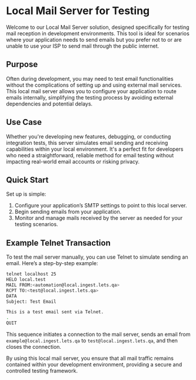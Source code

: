 
# Local Mail Server for Testing

Welcome to our Local Mail Server solution, designed specifically for testing mail reception in development environments. This tool is ideal for scenarios where your application needs to send emails but you prefer not to or are unable to use your ISP to send mail through the public internet.

## Purpose
Often during development, you may need to test email functionalities without the complications of setting up and using external mail services. This local mail server allows you to configure your application to route emails internally, simplifying the testing process by avoiding external dependencies and potential delays.

## Use Case
Whether you're developing new features, debugging, or conducting integration tests, this server simulates email sending and receiving capabilities within your local environment. It's a perfect fit for developers who need a straightforward, reliable method for email testing without impacting real-world email accounts or risking privacy.

## Quick Start
Set up is simple:
1. Configure your application’s SMTP settings to point to this local server.
2. Begin sending emails from your application.
3. Monitor and manage mails received by the server as needed for your testing scenarios.

## Example Telnet Transaction

To test the mail server manually, you can use Telnet to simulate sending an email. Here’s a step-by-step example:

```bash
telnet localhost 25
HELO local.test
MAIL FROM:<automation@local.ingest.lets.qa>
RCPT TO:<test@local.ingest.lets.qa>
DATA
Subject: Test Email

This is a test email sent via Telnet.
.
QUIT
```
This sequence initiates a connection to the mail server, sends an email from `example@local.ingest.lets.qa` to `test@local.ingest.lets.qa`, and then closes the connection.

By using this local mail server, you ensure that all mail traffic remains contained within your development environment, providing a secure and controlled testing framework.